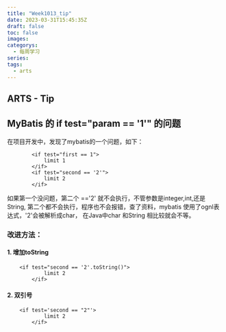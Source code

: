 ```yaml
---
title: "Week1013_tip"
date: 2023-03-31T15:45:35Z
draft: false 
toc: false
images:
categorys:
  - 每周学习
series:
tags:
  - arts 
---
```


## ARTS - Tip
## MyBatis 的 if test="param == '1'" 的问题

在项目开发中，发现了mybatis的一个问题，如下：

```
		<if test="first == 1">
            limit 1
        </if>
        <if test="second == '2'">
            limit 2
        </if>
```

如果第一个没问题，第二个 =='2' 就不会执行，不管参数是integer,int,还是String, 第二个都不会执行，程序也不会报错，查了资料，mybatis 使用了ognl表达式，'2'会被解析成char， 在Java中char 和String 相比较就会不等。

### 改进方法：
#### 1. 增加toString

```
	<if test="second == '2'.toString()">
            limit 2
        </if>
```


#### 2. 双引号
```
	<if test='second == "2"'>
            limit 2
        </if>
```

